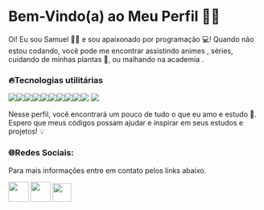 
   
# Bem-Vindo(a) ao Meu Perfil 🎉👋

Oi! Eu sou Samuel 🙋‍♂️ e sou apaixonado por programação 💻! Quando não estou codando, você pode me encontrar assistindo animes , séries, cuidando de minhas plantas 🌿, ou malhando na academia .

### 🔥Tecnologias utilitárias
![](https://img.shields.io/badge/HTML5-E34F26?style=for-the-badge&logo=html5&logoColor=white)![](https://img.shields.io/badge/CSS3-1572B6?style=for-the-badge&logo=css3&logoColor=white)![](https://img.shields.io/badge/Java-ED8B00?style=for-the-badge&logo=java&logoColor=white)![]([badge&logo=r&logoColor=white](https://img.shields.io/badge/VSCode-0078D4?style=for-the-badge&logo=visual%20studio%20code&logoColor=white))![](https://img.shields.io/badge/Eclipse-2C2255?style=for-the-badge&logo=eclipse&logoColor=white)![](https://img.shields.io/badge/Visual_Studio-5C2D91?style=for-the-badge&logo=visual%20studio&logoColor=white)![](https://img.shields.io/badge/GIT-E44C30?style=for-the-badge&logo=git&logoColor=white)![](https://img.shields.io/badge/Microsoft_Edge-0078D7?style=for-the-badge&logo=Microsoft-edge&logoColor=white)![](https://img.shields.io/badge/Linux-FCC624?style=for-the-badge&logo=linux&logoColor=black)![](https://img.shields.io/badge/Ubuntu-E95420?style=for-the-badge&logo=ubuntu&logoColor=white)
![](https://static.vecteezy.com/system/resources/previews/016/265/380/non_2x/environment-pollution-concept-with-dump-and-plant-free-vector.jpg)

Nesse perfil, você encontrará um pouco de tudo o que eu amo e estudo 🤗. Espero que meus códigos possam ajudar e inspirar em seus estudos e projetos! 💡
###  🌐Redes Sociais:
Para mais informações entre em contato pelos links abaixo.

<a href="mailto:samuelss.contato@gmail.com" target="_blank">
<img src="https://external-content.duckduckgo.com/iu/?u=https%3A%2F%2Fclipartcraft.com%2Fimages%2Fgmail-logo-transparent-2.png&f=1&nofb=1&ipt=e199ff7f5cdc6bf58f35d85333be094fbaa28ce6750aec86c78c1e080df54256&ipo=images" width="40"></a>
<a href="https://www.instagram.com/sam_colt.1836" target="_blank">
<img src="https://external-content.duckduckgo.com/iu/?u=http%3A%2F%2Fwww.camelproductions.net%2Fwp-content%2Fuploads%2F2017%2F08%2FInstagram-Logo-2017.png&f=1&nofb=1&ipt=62fadecc885c8a857e311bcb384c412bc59d064b4f92d19f6f7ddd5e1cfcb96e&ipo=images" width="40"></a>
<a href="https://www.linkedin.com/in/samuelssdev/" target="_blank">
<img src="https://external-content.duckduckgo.com/iu/?u=https%3A%2F%2Fblog.carltonstaffing.com%2Fwp-content%2Fuploads%2F2020%2F09%2Flinkedin-icon-logo-png-transparent-2048x2048.png&f=1&nofb=1&ipt=bad90a4aba3eeb9d8669bcf8c7565eca221f1d2d78f756c97b1fd8439920310c&ipo=images" width="37"></a>


